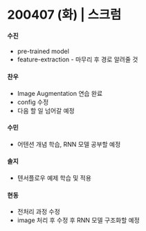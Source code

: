 # 200407 (화) | 스크럼

#### 수진

- pre-trained model
- feature-extraction - 마무리 후 경로 알려줄 것

#### 찬우

- Image Augmentation 연습 완료
- config 수정
- 다음 할 일 넘어갈 예정

####  수민

- 어텐션 개념 학습, RNN 모델 공부할 예정

#### 솔지

- 텐서플로우 예제 학습 및 적용

#### 현동

- 전처리 과정 수정
- image 처리 후 수정 후 RNN 모델 구조화할 예정
